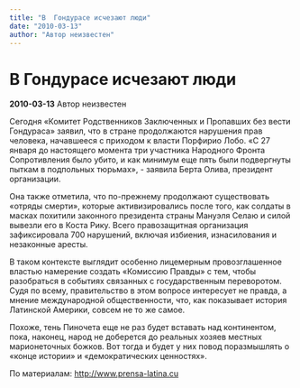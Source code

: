 ```yaml
---
title: "В  Гондурасе исчезают люди"
date: "2010-03-13"
author: "Автор неизвестен"
---
```


# В  Гондурасе исчезают люди

**2010-03-13** Автор неизвестен

Сегодня «Комитет Родственников Заключенных и Пропавших без вести Гондураса» заявил, что в стране продолжаются нарушения прав человека, начавшееся с приходом к власти Порфирио Лобо. «С 27 января до настоящего момента три участника Народного Фронта Сопротивления было убито, и как минимум еще пять были подвергнуты пыткам в подпольных тюрьмах», - заявила Берта Олива, президент организации.

Она также отметила, что по-прежнему продолжают существовать «отряды смерти», которые активизировались после того, как солдаты в масках похитили законного президента страны Мануэля Селаю и силой вывезли его в Коста Рику. Всего правозащитная организация зафиксировала 700 нарушений, включая избиения, изнасилования и незаконные аресты.

В таком контексте выглядит особенно лицемерным провозглашенное властью намерение создать «Комиссию Правды» с тем, чтобы разобраться в событиях связанных с государственным переворотом. Судя по всему, правительство в этом вопросе интересует не правда, а мнение международной общественности, что, как показывает история Латинской Америки, совсем не то же самое.

Похоже, тень Пиночета еще не раз будет вставать над континентом, пока, наконец, народ не доберется до реальных хозяев местных марионеточных божков. Вот тогда и будет у них повод поразмышлять о «конце истории» и «демократических ценностях».

По материалам: http://www.prensa-latina.cu